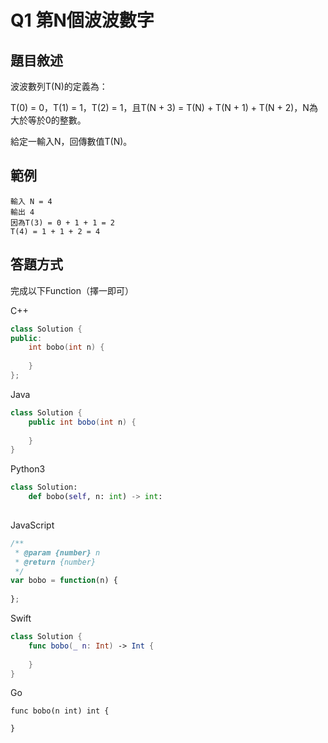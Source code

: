 # Q1 第N個波波數字

## 題目敘述

波波數列T(N)的定義為：

T(0) = 0，T(1) = 1，T(2) = 1，且T(N + 3) = T(N) + T(N + 1) + T(N + 2)，N為大於等於0的整數。

給定一輸入N，回傳數值T(N)。

## 範例

```
輸入 N = 4
輸出 4
因為T(3) = 0 + 1 + 1 = 2
T(4) = 1 + 1 + 2 = 4
```

## 答題方式

完成以下Function（擇一即可）

C++
```c++
class Solution {
public:
    int bobo(int n) {
        
    }
};
```

Java
```java
class Solution {
    public int bobo(int n) {
        
    }
}
```

Python3
```python
class Solution:
    def bobo(self, n: int) -> int:
    
```

JavaScript
```javascript
/**
 * @param {number} n
 * @return {number}
 */
var bobo = function(n) {
    
};
```

Swift
```swift
class Solution {
    func bobo(_ n: Int) -> Int {
        
    }
}
```

Go
```golang
func bobo(n int) int {
    
}
```